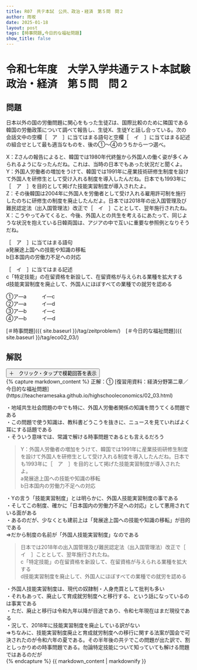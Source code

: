 ```yaml
---
title: R07　共テ本試　公共、政治・経済　第５問　問２
author: 雨坂
date: 2025-01-18
layout: post
tags: [時事問題,今日的な福祉問題]
show_title: false
---
```

  
# 令和七年度　大学入学共通テスト本試験　政治・経済　第５問　問２  
  
## 問題  
日本以外の国の労働問題に関心をもった生徒Zは、国際比較のために隣国である韓国の労働政策について調べて報告し、生徒X、生徒Yと話し合っている。次の会話文中の空欄［　ア　］に当てはまる語句と空欄［　イ　］に当てはまる記述の組合せとして最も適当なものを、後の①～④のうちから一つ選べ。  
  
X：Zさんの報告によると、韓国では1980年代終盤から外国人の働く姿が多くみられるようになったんだね。これは、当時の日本でもあった状況だと聞くよ。  
Y：外国人労働者の増加をうけて、韓国では1991年に産業技術研修生制度を設けて外国人を研修生として受け入れる制度を導入したんだね。日本でも1993年に［　ア　］を目的として掲げた技能実習制度が導入されたよ。  
Z：その後韓国は2004年に外国人を労働者として受け入れる雇用許可制を施行したのちに研修生の制度を廃止したんだよ。日本では2018年の出入国管理及び難民認定法（出入国管理法）改正で［　イ　］こととして、翌年施行されたね。  
X：こうやってみてくると、今後、外国人との共生を考えるにあたって、同じような状況を抱えている日韓両国は、アジアの中で互いに重要な参照例となりそうだね。  
  
［　ア　］に当てはまる語句  
a発展途上国への技能や知識の移転  
b日本国内の労働力不足への対応  
  
［　イ　］に当てはまる記述  
c「特定技能」の在留資格を新設して、在留資格が与えられる業種を拡大する  
d技能実習制度を廃止して、外国人にほぼすべての業種での就労を認める  
  
①ア―a　　　イ―c  
②ア―a　　　イ―d  
③ア―b　　　イ―c  
④ア―b　　　イ―d  
  
[＃時事問題]({{ site.baseurl }}/tag/zeitproblem/)　[＃今日的な福祉問題]({{ site.baseurl }}/tag/eco02_03/)  
  
## 解説  
<div class="collapsible">
  <button class="collapsible-button">＋　クリック・タップで模範回答を表示</button>
  <div class="collapsible-content">
    {% capture markdown_content %}
正解：①  
[復習用資料：経済分野第二章／今日的な福祉問題](https://teacheramesaka.github.io/highschooleconomics/02_03.html)  
  
・地域共生社会問題の中でも特に、外国人労働者関係の知識を問うてくる問題である  
・この問題で使う知識は、教科書どうこうを抜きに、ニュースを見ていればよく耳にする話題である  
・そういう意味では、常識で解ける時事問題であるとも言えるだろう  
  
>Y：外国人労働者の増加をうけて、韓国では1991年に産業技術研修生制度を設けて外国人を研修生として受け入れる制度を導入したんだね。日本でも1993年に［　ア　］を目的として掲げた技能実習制度が導入されたよ。  
>a発展途上国への技能や知識の移転  
>b日本国内の労働力不足への対応  
  
・Yの言う「技能実習制度」とは明らかに、外国人技能実習制度の事である  
・そしてこの制度、確かに「日本国内の労働力不足への対応」として悪用されている面がある  
・あるのだが、少なくとも建前上は「発展途上国への技能や知識の移転」が目的である  
⇒だから制度の名前が「外国人技能実習制度」なのである  
  
>日本では2018年の出入国管理及び難民認定法（出入国管理法）改正で［　イ　］こととして、翌年施行されたね。  
>c「特定技能」の在留資格を新設して、在留資格が与えられる業種を拡大する  
>d技能実習制度を廃止して、外国人にほぼすべての業種での就労を認める  
  
・外国人技能実習制度は、現代の奴隷制・人身売買として批判も多い  
・それもあって、廃止して育成就労制度へと移行する、という話になっているのは事実である  
・ただ、廃止と移行は令和九年以降が目途であり、令和七年現在はまだ現役である  
・況して、2018年に技能実習制度を廃止している訳がない  
⇒ちなみに、技能実習制度廃止と育成就労制度への移行に関する法案が国会で可決されたのが令和六年の夏である。その半年後の共テでこの問題が出た訳で、割としっかりめの時事問題である。勿論特定技能について知っていても解ける問題ではあるのだが  
    {% endcapture %}
    {{ markdown_content | markdownify }}
  </div>
</div>